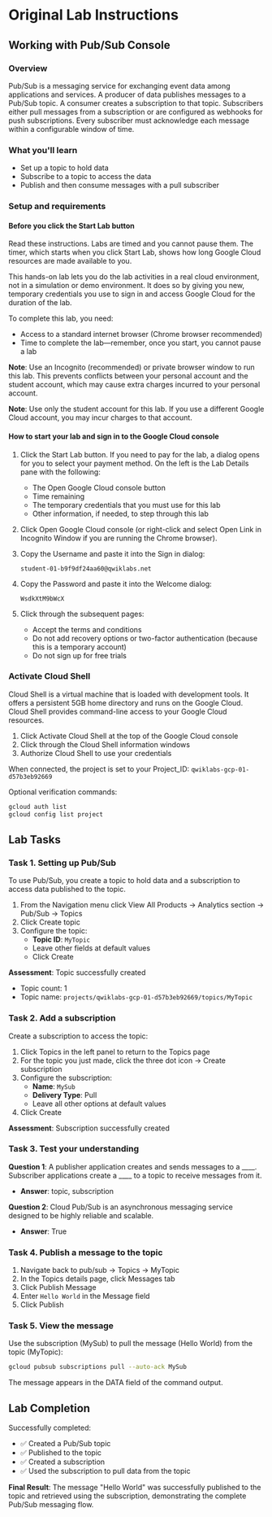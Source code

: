 # Original Lab Instructions

## Working with Pub/Sub Console

### Overview
Pub/Sub is a messaging service for exchanging event data among applications and services. A producer of data publishes messages to a Pub/Sub topic. A consumer creates a subscription to that topic. Subscribers either pull messages from a subscription or are configured as webhooks for push subscriptions. Every subscriber must acknowledge each message within a configurable window of time.

### What you'll learn
- Set up a topic to hold data
- Subscribe to a topic to access the data
- Publish and then consume messages with a pull subscriber

### Setup and requirements

#### Before you click the Start Lab button
Read these instructions. Labs are timed and you cannot pause them. The timer, which starts when you click Start Lab, shows how long Google Cloud resources are made available to you.

This hands-on lab lets you do the lab activities in a real cloud environment, not in a simulation or demo environment. It does so by giving you new, temporary credentials you use to sign in and access Google Cloud for the duration of the lab.

To complete this lab, you need:
- Access to a standard internet browser (Chrome browser recommended)
- Time to complete the lab—remember, once you start, you cannot pause a lab

**Note**: Use an Incognito (recommended) or private browser window to run this lab. This prevents conflicts between your personal account and the student account, which may cause extra charges incurred to your personal account.

**Note**: Use only the student account for this lab. If you use a different Google Cloud account, you may incur charges to that account.

#### How to start your lab and sign in to the Google Cloud console

1. Click the Start Lab button. If you need to pay for the lab, a dialog opens for you to select your payment method. On the left is the Lab Details pane with the following:
   - The Open Google Cloud console button
   - Time remaining
   - The temporary credentials that you must use for this lab
   - Other information, if needed, to step through this lab

2. Click Open Google Cloud console (or right-click and select Open Link in Incognito Window if you are running the Chrome browser).

3. Copy the Username and paste it into the Sign in dialog:
   ```
   student-01-b9f9df24aa60@qwiklabs.net
   ```

4. Copy the Password and paste it into the Welcome dialog:
   ```
   WsdkXtM9bWcX
   ```

5. Click through the subsequent pages:
   - Accept the terms and conditions
   - Do not add recovery options or two-factor authentication (because this is a temporary account)
   - Do not sign up for free trials

### Activate Cloud Shell

Cloud Shell is a virtual machine that is loaded with development tools. It offers a persistent 5GB home directory and runs on the Google Cloud. Cloud Shell provides command-line access to your Google Cloud resources.

1. Click Activate Cloud Shell at the top of the Google Cloud console
2. Click through the Cloud Shell information windows
3. Authorize Cloud Shell to use your credentials

When connected, the project is set to your Project_ID: `qwiklabs-gcp-01-d57b3eb92669`

Optional verification commands:
```bash
gcloud auth list
gcloud config list project
```

## Lab Tasks

### Task 1. Setting up Pub/Sub

To use Pub/Sub, you create a topic to hold data and a subscription to access data published to the topic.

1. From the Navigation menu click View All Products → Analytics section → Pub/Sub → Topics
2. Click Create topic
3. Configure the topic:
   - **Topic ID**: `MyTopic`
   - Leave other fields at default values
   - Click Create

**Assessment**: Topic successfully created
- Topic count: 1
- Topic name: `projects/qwiklabs-gcp-01-d57b3eb92669/topics/MyTopic`

### Task 2. Add a subscription

Create a subscription to access the topic:

1. Click Topics in the left panel to return to the Topics page
2. For the topic you just made, click the three dot icon → Create subscription
3. Configure the subscription:
   - **Name**: `MySub`
   - **Delivery Type**: Pull
   - Leave all other options at default values
4. Click Create

**Assessment**: Subscription successfully created

### Task 3. Test your understanding

**Question 1**: A publisher application creates and sends messages to a ____. Subscriber applications create a ____ to a topic to receive messages from it.
- **Answer**: topic, subscription

**Question 2**: Cloud Pub/Sub is an asynchronous messaging service designed to be highly reliable and scalable.
- **Answer**: True

### Task 4. Publish a message to the topic

1. Navigate back to pub/sub → Topics → MyTopic
2. In the Topics details page, click Messages tab
3. Click Publish Message
4. Enter `Hello World` in the Message field
5. Click Publish

### Task 5. View the message

Use the subscription (MySub) to pull the message (Hello World) from the topic (MyTopic):

```bash
gcloud pubsub subscriptions pull --auto-ack MySub
```

The message appears in the DATA field of the command output.

## Lab Completion

Successfully completed:
- ✅ Created a Pub/Sub topic
- ✅ Published to the topic  
- ✅ Created a subscription
- ✅ Used the subscription to pull data from the topic

**Final Result**: The message "Hello World" was successfully published to the topic and retrieved using the subscription, demonstrating the complete Pub/Sub messaging flow.